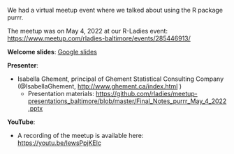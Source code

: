 We had a virtual meetup event where we talked about using the R package purrr.

The meetup was on May 4, 2022 at our R-Ladies event: https://www.meetup.com/rladies-baltimore/events/285446913/

**Welcome slides**: [Google slides](https://docs.google.com/presentation/d/1PpvTuKVfeCH8lSd_72031aDH9gAbeKIYE0-0bgvjtds/edit?usp=sharing)

**Presenter**:
  - Isabella Ghement, principal of Ghement Statistical Consulting Company (@IsabellaGhement, http://www.ghement.ca/index.html )
    - Presentation materials: https://github.com/rladies/meetup-presentations_baltimore/blob/master/Final_Notes_purrr_May_4_2022.pptx


**YouTube**: 
  - A recording of the meetup is available here: https://youtu.be/IewsPpjKElc